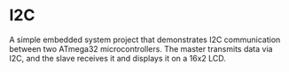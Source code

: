 # I2C
A simple embedded system project that demonstrates I2C communication between two ATmega32 microcontrollers. The master transmits data via I2C, and the slave receives it and displays it on a 16x2 LCD.
